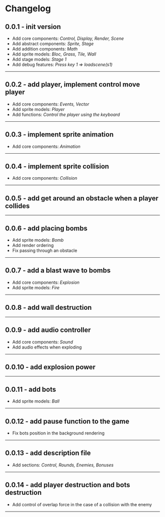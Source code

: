 # Changelog

## 0.0.1 - init version

- Add core components: *Control, Display, Render, Scene*
- Add abstract components: *Sprite, Stage*
- Add addition components: *Math*
- Add sprite models: *Bloc, Grass, Tile, Wall*
- Add stage models: *Stage 1*
- Add debug features: *Press key 1 => loadscene(s1)*

------

## 0.0.2 - add player, implement control move player

- Add core components: *Events, Vector*
- Add sprite models: *Player*
- Add functions: *Control the player using the keyboard*

------

## 0.0.3 - implement sprite animation

- Add core components: *Animation*

------

## 0.0.4 - implement sprite collision

- Add core components: *Collision*

------

## 0.0.5 - add get around an obstacle when a player collides

------

## 0.0.6 - add placing bombs

- Add sprite models: *Bomb*
- Add render ordering
- Fix passing through an obstacle

------

## 0.0.7 - add a blast wave to bombs

- Add core components: *Explosion*
- Add sprite models: *Fire*

------

## 0.0.8 - add wall destruction

------

## 0.0.9 - add audio controller

- Add core components: *Sound*
- Add audio effects when exploding

------

## 0.0.10 - add explosion power

------

## 0.0.11 - add bots

- Add sprite models: *Ball*

------

## 0.0.12 - add pause function to the game

- Fix bots position in the background rendering

------

## 0.0.13 - add description file

- Add sections: *Control, Rounds, Enemies, Bonuses*

------

## 0.0.14 - add player destruction and bots destruction

- Add control of overlap force in the case of a collision with the enemy

------